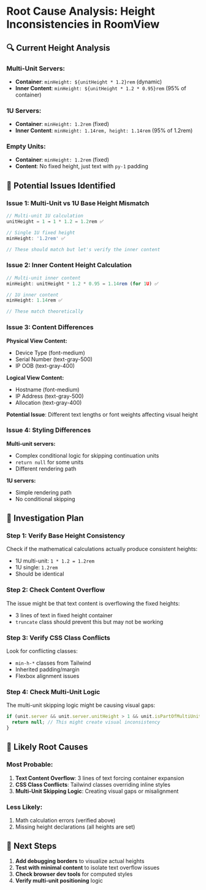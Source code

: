 # Root Cause Analysis: Height Inconsistencies in RoomView

## 🔍 **Current Height Analysis**

### **Multi-Unit Servers:**
- **Container**: `minHeight: ${unitHeight * 1.2}rem` (dynamic)
- **Inner Content**: `minHeight: ${unitHeight * 1.2 * 0.95}rem` (95% of container)

### **1U Servers:**
- **Container**: `minHeight: 1.2rem` (fixed)
- **Inner Content**: `minHeight: 1.14rem, height: 1.14rem` (95% of 1.2rem)

### **Empty Units:**
- **Container**: `minHeight: 1.2rem` (fixed)
- **Content**: No fixed height, just text with `py-1` padding

## 🚨 **Potential Issues Identified**

### **Issue 1: Multi-Unit vs 1U Base Height Mismatch**
```typescript
// Multi-unit 1U calculation
unitHeight = 1 → 1 * 1.2 = 1.2rem ✅

// Single 1U fixed height  
minHeight: '1.2rem' ✅

// These should match but let's verify the inner content
```

### **Issue 2: Inner Content Height Calculation**
```typescript
// Multi-unit inner content
minHeight: unitHeight * 1.2 * 0.95 = 1.14rem (for 1U) ✅

// 1U inner content  
minHeight: 1.14rem ✅

// These match theoretically
```

### **Issue 3: Content Differences**
**Physical View Content:**
- Device Type (font-medium)
- Serial Number (text-gray-500) 
- IP OOB (text-gray-400)

**Logical View Content:**
- Hostname (font-medium)
- IP Address (text-gray-500)
- Allocation (text-gray-400)

**Potential Issue**: Different text lengths or font weights affecting visual height

### **Issue 4: Styling Differences**
**Multi-unit servers:**
- Complex conditional logic for skipping continuation units
- `return null` for some units
- Different rendering path

**1U servers:**
- Simple rendering path
- No conditional skipping

## 🎯 **Investigation Plan**

### **Step 1: Verify Base Height Consistency**
Check if the mathematical calculations actually produce consistent heights:
- 1U multi-unit: `1 * 1.2 = 1.2rem`
- 1U single: `1.2rem`
- Should be identical

### **Step 2: Check Content Overflow**
The issue might be that text content is overflowing the fixed heights:
- 3 lines of text in fixed height container
- `truncate` class should prevent this but may not be working

### **Step 3: Verify CSS Class Conflicts**
Look for conflicting classes:
- `min-h-*` classes from Tailwind
- Inherited padding/margin
- Flexbox alignment issues

### **Step 4: Check Multi-Unit Logic**
The multi-unit skipping logic might be causing visual gaps:
```typescript
if (unit.server && unit.server.unitHeight > 1 && unit.isPartOfMultiUnit) {
  return null; // This might create visual inconsistency
}
```

## 🔧 **Likely Root Causes**

### **Most Probable:**
1. **Text Content Overflow**: 3 lines of text forcing container expansion
2. **CSS Class Conflicts**: Tailwind classes overriding inline styles
3. **Multi-Unit Skipping Logic**: Creating visual gaps or misalignment

### **Less Likely:**
1. Math calculation errors (verified above)
2. Missing height declarations (all heights are set)

## 🧪 **Next Steps**

1. **Add debugging borders** to visualize actual heights
2. **Test with minimal content** to isolate text overflow issues
3. **Check browser dev tools** for computed styles
4. **Verify multi-unit positioning** logic
